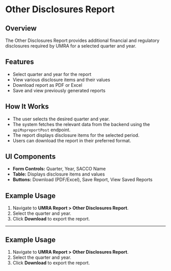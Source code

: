 # Other Disclosures Report

## Overview
The Other Disclosures Report provides additional financial and regulatory disclosures required by UMRA for a selected quarter and year.

## Features
- Select quarter and year for the report
- View various disclosure items and their values
- Download report as PDF or Excel
- Save and view previously generated reports

## How It Works
- The user selects the desired quarter and year.
- The system fetches the relevant data from the backend using the `apiMspreportPost` endpoint.
- The report displays disclosure items for the selected period.
- Users can download the report in their preferred format.

## UI Components
- **Form Controls:** Quarter, Year, SACCO Name
- **Table:** Displays disclosure items and values
- **Buttons:** Download (PDF/Excel), Save Report, View Saved Reports

## Example Usage
1. Navigate to **UMRA Report > Other Disclosures Report**.
2. Select the quarter and year.
3. Click **Download** to export the report.

---

## Example Usage
1. Navigate to **UMRA Report > Other Disclosures Report**.
2. Select the quarter and year.
3. Click **Download** to export the report. 